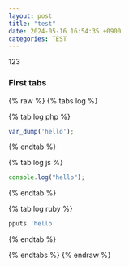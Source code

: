 ```yaml
---
layout: post
title: "test"
date: 2024-05-16 16:54:35 +0900
categories: TEST
---
```


123

### First tabs

{% raw %}
{% tabs log %}

{% tab log php %}

```php
var_dump('hello');
```

{% endtab %}

{% tab log js %}

```javascript
console.log("hello");
```

{% endtab %}

{% tab log ruby %}

```javascript
pputs 'hello'
```

{% endtab %}

{% endtabs %}
{% endraw %}
